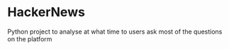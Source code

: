 # HackerNews
Python project to analyse at what time to users ask most of the questions on the platform
